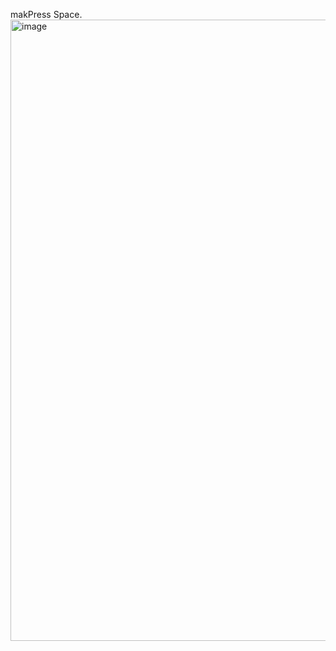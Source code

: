 makPress Space.
<img width="942" height="994" alt="image" src="https://github.com/user-attachments/assets/1cc463b0-e352-403f-a810-5c56dc2b3fc1" />
